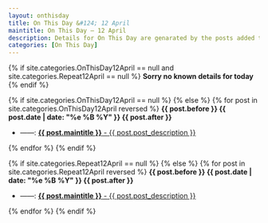 ```yaml
---
layout: onthisday
title: On This Day &#124; 12 April
maintitle: On This Day — 12 April
description: Details for On This Day are genarated by the posts added to the website so the content is subject to changes/updates over time.
categories: [On This Day]
---
```


{% if site.categories.OnThisDay12April == null and site.categories.Repeat12April == null %}
<strong>Sorry no known details for today</strong>
{% endif %}

{% if site.categories.OnThisDay12April == null %}
{% else %}
{% for post in site.categories.OnThisDay12April reversed %}
<strong>{{ post.before }} {{ post.date | date: "%e %B %Y" }} {{ post.after }}</strong>
<ul>
<li> ——: <a href="{{ post.url }}"><strong>{{ post.maintitle }}</strong> - {{ post.post_description }}</a></li>
</ul>
{% endfor %}
{% endif %}

{% if site.categories.Repeat12April == null %}
{% else %}
{% for post in site.categories.Repeat12April reversed %}
<strong>{{ post.before }} {{ post.date | date: "%e %B %Y" }} {{ post.after }}</strong>
<ul>
<li> ——: <a href="{{ post.url }}"><strong>{{ post.maintitle }}</strong> - {{ post.post_description }}</a></li>
</ul>
{% endfor %}
{% endif %}
